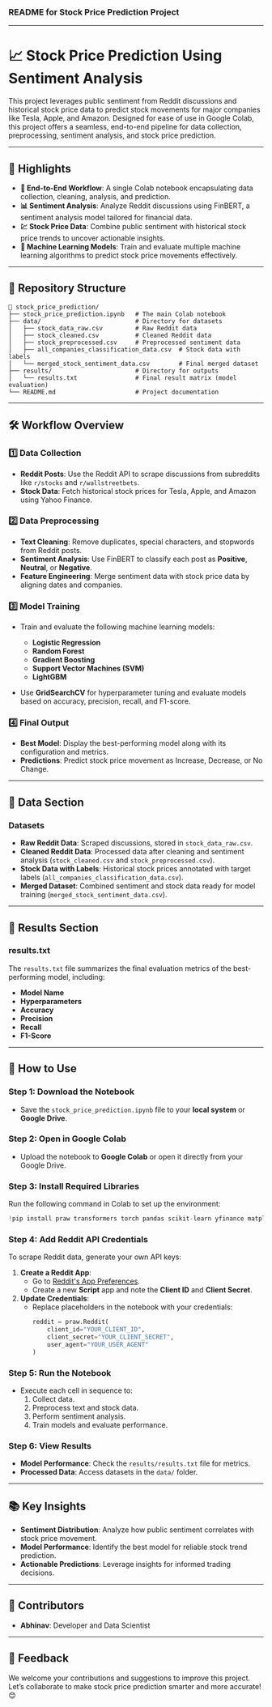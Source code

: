 ### README for Stock Price Prediction Project  

---

# **📈 Stock Price Prediction Using Sentiment Analysis**  

This project leverages public sentiment from Reddit discussions and historical stock price data to predict stock movements for major companies like Tesla, Apple, and Amazon. Designed for ease of use in Google Colab, this project offers a seamless, end-to-end pipeline for data collection, preprocessing, sentiment analysis, and stock price prediction.  

---

## **🌟 Highlights**  

- **🚀 End-to-End Workflow**: A single Colab notebook encapsulating data collection, cleaning, analysis, and prediction.  
- **📊 Sentiment Analysis**: Analyze Reddit discussions using FinBERT, a sentiment analysis model tailored for financial data.  
- **💹 Stock Price Data**: Combine public sentiment with historical stock price trends to uncover actionable insights.  
- **🤖 Machine Learning Models**: Train and evaluate multiple machine learning algorithms to predict stock price movements effectively.  

---

## **🔧 Repository Structure**

```  
📂 stock_price_prediction/  
├── stock_price_prediction.ipynb   # The main Colab notebook  
├── data/                          # Directory for datasets  
│   ├── stock_data_raw.csv         # Raw Reddit data  
│   ├── stock_cleaned.csv          # Cleaned Reddit data  
│   ├── stock_preprocessed.csv     # Preprocessed sentiment data  
│   ├── all_companies_classification_data.csv  # Stock data with labels  
│   └── merged_stock_sentiment_data.csv        # Final merged dataset  
├── results/                       # Directory for outputs  
│   └── results.txt                # Final result matrix (model evaluation)  
└── README.md                      # Project documentation  
```  

---

## **🛠 Workflow Overview**

### **1️⃣ Data Collection**  
- **Reddit Posts**: Use the Reddit API to scrape discussions from subreddits like `r/stocks` and `r/wallstreetbets`.  
- **Stock Data**: Fetch historical stock prices for Tesla, Apple, and Amazon using Yahoo Finance.  

### **2️⃣ Data Preprocessing**  
- **Text Cleaning**: Remove duplicates, special characters, and stopwords from Reddit posts.  
- **Sentiment Analysis**: Use FinBERT to classify each post as **Positive**, **Neutral**, or **Negative**.  
- **Feature Engineering**: Merge sentiment data with stock price data by aligning dates and companies.  

### **3️⃣ Model Training**  
- Train and evaluate the following machine learning models:  
  - **Logistic Regression**  
  - **Random Forest**  
  - **Gradient Boosting**  
  - **Support Vector Machines (SVM)**  
  - **LightGBM**  

- Use **GridSearchCV** for hyperparameter tuning and evaluate models based on accuracy, precision, recall, and F1-score.  

### **4️⃣ Final Output**  
- **Best Model**: Display the best-performing model along with its configuration and metrics.  
- **Predictions**: Predict stock price movement as Increase, Decrease, or No Change.  

---

## **📂 Data Section**

### **Datasets**  
- **Raw Reddit Data**: Scraped discussions, stored in `stock_data_raw.csv`.  
- **Cleaned Reddit Data**: Processed data after cleaning and sentiment analysis (`stock_cleaned.csv` and `stock_preprocessed.csv`).  
- **Stock Data with Labels**: Historical stock prices annotated with target labels (`all_companies_classification_data.csv`).  
- **Merged Dataset**: Combined sentiment and stock data ready for model training (`merged_stock_sentiment_data.csv`).  

---

## **📁 Results Section**  

### **results.txt**  
The `results.txt` file summarizes the final evaluation metrics of the best-performing model, including:  
- **Model Name**  
- **Hyperparameters**  
- **Accuracy**  
- **Precision**  
- **Recall**  
- **F1-Score**  

---

## **🌟 How to Use**  

### **Step 1: Download the Notebook**  
- Save the `stock_price_prediction.ipynb` file to your **local system** or **Google Drive**.  

### **Step 2: Open in Google Colab**  
- Upload the notebook to **Google Colab** or open it directly from your Google Drive.  

### **Step 3: Install Required Libraries**  
Run the following command in Colab to set up the environment:  
```python  
!pip install praw transformers torch pandas scikit-learn yfinance matplotlib lightgbm  
```  

### **Step 4: Add Reddit API Credentials**  
To scrape Reddit data, generate your own API keys:  
1. **Create a Reddit App**:  
   - Go to [Reddit's App Preferences](https://www.reddit.com/prefs/apps).  
   - Create a new **Script** app and note the **Client ID** and **Client Secret**.  
2. **Update Credentials**:  
   - Replace placeholders in the notebook with your credentials:  
     ```python  
     reddit = praw.Reddit(
         client_id="YOUR_CLIENT_ID",          
         client_secret="YOUR_CLIENT_SECRET",  
         user_agent="YOUR_USER_AGENT"         
     )
     ```  

### **Step 5: Run the Notebook**  
- Execute each cell in sequence to:  
  1. Collect data.  
  2. Preprocess text and stock data.  
  3. Perform sentiment analysis.  
  4. Train models and evaluate performance.  

### **Step 6: View Results**  
- **Model Performance**: Check the `results/results.txt` file for metrics.  
- **Processed Data**: Access datasets in the `data/` folder.  

---

## **📚 Key Insights**

- **Sentiment Distribution**: Analyze how public sentiment correlates with stock price movement.  
- **Model Performance**: Identify the best model for reliable stock trend prediction.  
- **Actionable Predictions**: Leverage insights for informed trading decisions.  

---

## **🤝 Contributors**  

- **Abhinav**: Developer and Data Scientist  

---

## **💬 Feedback**  

We welcome your contributions and suggestions to improve this project. Let’s collaborate to make stock price prediction smarter and more accurate! 😊  
